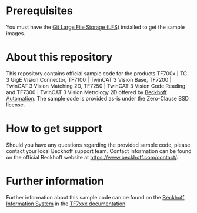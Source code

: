 # Prerequisites
You must have the [Git Large File Storage (LFS)](https://docs.github.com/en/github/managing-large-files/versioning-large-files/installing-git-large-file-storage) installed to get the sample images.

# About this repository
This repository contains official sample code for the products TF700x | TC 3 GigE Vision Connector, TF7100 | TwinCAT 3 Vision Base, TF7200 | TwinCAT 3 Vision Matching 2D, TF7250 | TwinCAT 3 Vision Code Reading and TF7300 | TwinCAT 3 Vision Metrology 2D offered by [Beckhoff Automation](https://www.beckhoff.com).
The sample code is provided as-is under the Zero-Clause BSD license.

# How to get support
Should you have any questions regarding the provided sample code, please contact your local Beckhoff support team. Contact information can be found on the official Beckhoff website at https://www.beckhoff.com/contact/.

# Further information
Further information about this sample code can be found on the [Beckhoff Information System](https://infosys.beckhoff.com) in the [TF7xxx documentation](https://infosys.beckhoff.com/content/1031/tf7xxx_tc3_vision/index.html).
